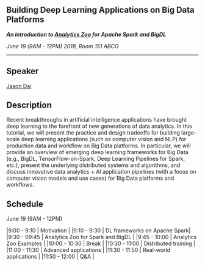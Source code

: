 ## Building Deep Learning Applications on Big Data Platforms 
**_An introduction to [Analytics Zoo](https://github.com/intel-analytics/analytics-zoo) for Apache Spark and BigDL_**

_June 19 (9AM - 12PM) 2018, Room 151 ABCG_

___

## Speaker
[Jason Dai](https://www.linkedin.com/in/jasondai/)

## Description
Recent breakthroughs in artificial intelligence applications have brought deep learning to the forefront of new generations of data analytics. In this tutorial, we will present the practice and design tradeoffs for building large-scale deep learning applications (such as computer vision and NLP) for production data and workflow on Big Data platforms. In particular, we will provide an overview of emerging deep learning frameworks for Big Data (e.g., BigDL, TensorFlow-on-Spark, Deep Learning Pipelines for Spark, etc.), present the underlying distributed systems and algorithms, and discuss innovative data analytics + AI application pipelines (with a focus on computer vision models and use cases) for Big Data platforms and workflows.

## Schedule
June 19 (9AM - 12PM)

|9:00 - 9:10   | Motivation |
|9:10 - 9:30   | DL frameworks on Apache Spark|
|9:30 - 09:45  | Analytics Zoo for Spark and BigDL |
|9:45 - 10:00  | Analytics Zoo Examples |
|10:00 - 10:30 | Break |
|10:30 - 11:00 | Distributed training |
|11:00 - 11:30 | Advanced applications  |
|11:30 - 11:50 | Real-world applications |
|11:50 - 12:00 | Q&A |
